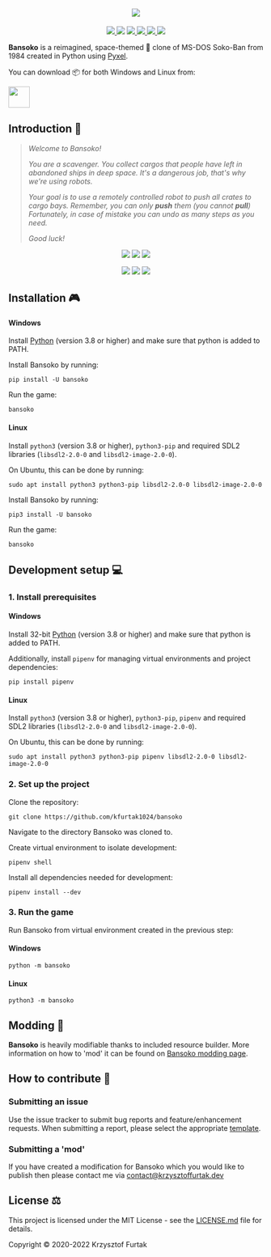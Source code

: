 <h1 align="center">
  <img src="https://github.com/kfurtak1024/bansoko/raw/master/docs/images/logo.png">
</h1>
<p align="center">
  <a href="https://github.com/kfurtak1024/bansoko/releases/latest">
    <img src="https://img.shields.io/github/v/release/kfurtak1024/bansoko">
  </a>
  <a>
    <img src="https://img.shields.io/github/pipenv/locked/python-version/kfurtak1024/bansoko">
  </a>
  <a href="https://pypi.org/project/bansoko/">
    <img src="https://img.shields.io/pypi/v/bansoko">
  </a>
  <a href="https://github.com/kfurtak1024/bansoko/workflows/CodeQL">
    <img src="https://github.com/kfurtak1024/bansoko/workflows/CodeQL/badge.svg">
  </a>
  <a href="https://opensource.org/licenses/MIT">
    <img src="https://img.shields.io/badge/license-MIT-blue.svg">
  </a>
  <a href="https://kfurtak1024.itch.io/bansoko">
    <img src="https://img.shields.io/badge/itch.io-download-black?logo=itchdotio&color=FA5C5C">
  </a>
</p>

**Bansoko** is a reimagined, space-themed 🚀 clone of MS-DOS Soko-Ban from 1984 created in Python using [Pyxel](https://github.com/kitao/pyxel).

You can download :package: for both Windows and Linux from:

<a href="https://kfurtak1024.itch.io/bansoko">
  <img src="https://static.itch.io/images/badge-color.svg" height="42">
</a>

## Introduction 📖

>
> *Welcome to Bansoko!*
> 
> *You are a scavenger. You collect cargos that people have left in abandoned ships in deep space.*
> *It's a dangerous job, that's why we're using robots.*
> 
> *Your goal is to use a remotely controlled robot to push all crates to cargo bays.*
> *Remember, you can only **push** them (you cannot **pull**)*
> *Fortunately, in case of mistake you can undo as many steps as you need.*
> 
> *Good luck!*

<p align="center">
  <img src="https://github.com/kfurtak1024/bansoko/raw/master/docs/images/screen_shot1.png">
  <img src="https://github.com/kfurtak1024/bansoko/raw/master/docs/images/screen_shot2.png">
  <img src="https://github.com/kfurtak1024/bansoko/raw/master/docs/images/screen_shot3.png">
</p>
<p align="center">
  <img src="https://github.com/kfurtak1024/bansoko/raw/master/docs/images/screen_shot4.png">
  <img src="https://github.com/kfurtak1024/bansoko/raw/master/docs/images/screen_shot5.png">
  <img src="https://github.com/kfurtak1024/bansoko/raw/master/docs/images/screen_shot6.png">
</p>

## Installation 🎮

#### Windows
Install [Python](python.org) (version 3.8 or higher) and make sure that python is added to PATH.

Install Bansoko by running:
```shell
pip install -U bansoko
```

Run the game:
```shell
bansoko
```

#### Linux
Install ```python3``` (version 3.8 or higher), ```python3-pip``` and required SDL2 libraries (```libsdl2-2.0-0``` and ```libsdl2-image-2.0-0```).

On Ubuntu, this can be done by running:

```shell
sudo apt install python3 python3-pip libsdl2-2.0-0 libsdl2-image-2.0-0 
```

Install Bansoko by running:
```shell
pip3 install -U bansoko
```
Run the game:
```shell
bansoko
```

## Development setup 💻

### 1. Install prerequisites

#### Windows
Install 32-bit [Python](python.org) (version 3.8 or higher) and make sure that python is added to PATH.

Additionally, install ```pipenv``` for managing virtual environments and project dependencies: 
```shell
pip install pipenv
```

#### Linux
Install ```python3``` (version 3.8 or higher), ```python3-pip```, ```pipenv``` and required SDL2 libraries (```libsdl2-2.0-0``` and ```libsdl2-image-2.0-0```).

On Ubuntu, this can be done by running:

```shell
sudo apt install python3 python3-pip pipenv libsdl2-2.0-0 libsdl2-image-2.0-0 
```

### 2. Set up the project

Clone the repository:
```shell
git clone https://github.com/kfurtak1024/bansoko
```
Navigate to the directory Bansoko was cloned to.

Create virtual environment to isolate development:
```shell
pipenv shell
```

Install all dependencies needed for development:
```shell
pipenv install --dev
```

### 3. Run the game

Run Bansoko from virtual environment created in the previous step:

#### Windows
```shell
python -m bansoko
```

#### Linux
```shell
python3 -m bansoko
```

## Modding 🧰
**Bansoko** is heavily modifiable thanks to included resource builder. More information on how to 'mod' it can be found on [Bansoko modding page](https://github.com/kfurtak1024/bansoko/wiki/Bansoko-modding).

## How to contribute 🤝

### Submitting an issue

Use the issue tracker to submit bug reports and feature/enhancement requests.
When submitting a report, please select the appropriate [template](https://github.com/kfurtak1024/bansoko/issues/new/choose).

### Submitting a 'mod'

If you have created a modification for Bansoko which you would like to publish then please contact me via <contact@krzysztoffurtak.dev>

## License ⚖️
This project is licensed under the MIT License - see the [LICENSE.md](https://github.com/kfurtak1024/bansoko/blob/master/LICENSE) file for details.

Copyright © 2020-2022 Krzysztof Furtak
